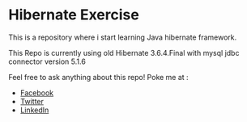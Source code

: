 # Hibernate Exercise

This is a repository where i start learning Java hibernate framework. 

This Repo is currently using old Hibernate 3.6.4.Final with mysql jdbc connector version 5.1.6


Feel free to ask anything about this repo! Poke me at : 

* [Facebook](https://www.facebook.com/luki.rompis)
* [Twitter](https://twitter.com/thekucays)
* [LinkedIn](http://id.linkedin.com/in/lukirompis)